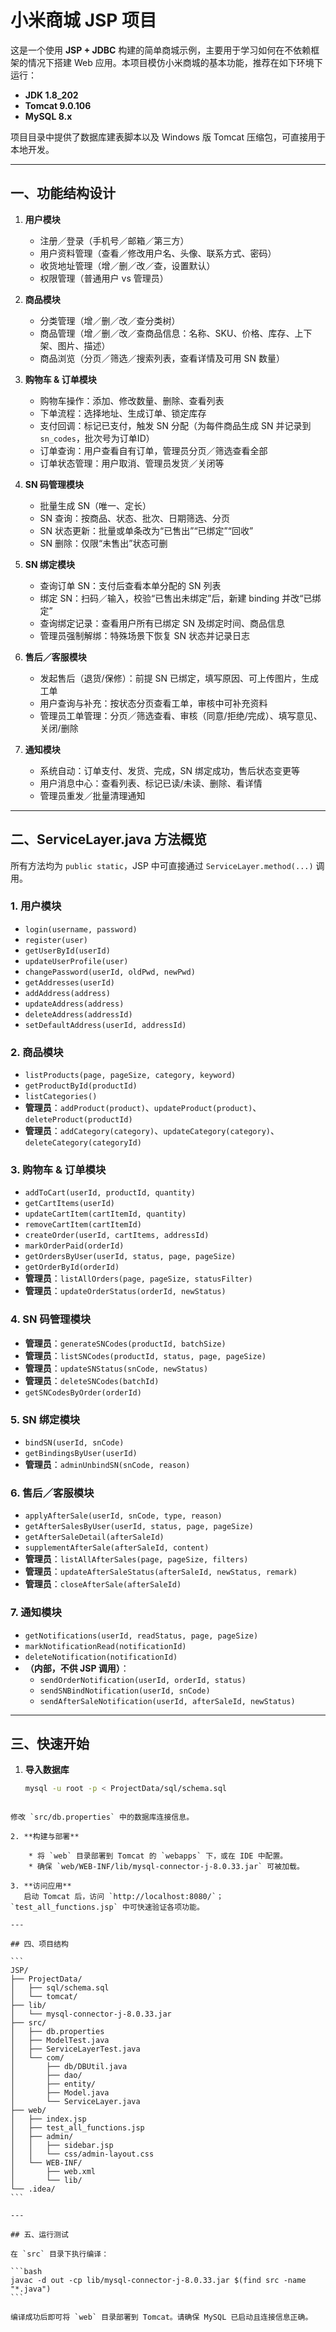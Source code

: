 # 小米商城 JSP 项目

这是一个使用 **JSP + JDBC** 构建的简单商城示例，主要用于学习如何在不依赖框架的情况下搭建 Web 应用。本项目模仿小米商城的基本功能，推荐在如下环境下运行：

- **JDK 1.8_202**  
- **Tomcat 9.0.106**  
- **MySQL 8.x**

项目目录中提供了数据库建表脚本以及 Windows 版 Tomcat 压缩包，可直接用于本地开发。

---

## 一、功能结构设计

1. **用户模块**  
   - 注册／登录（手机号／邮箱／第三方）  
   - 用户资料管理（查看／修改用户名、头像、联系方式、密码）  
   - 收货地址管理（增／删／改／查，设置默认）  
   - 权限管理（普通用户 vs 管理员）

2. **商品模块**  
   - 分类管理（增／删／改／查分类树）  
   - 商品管理（增／删／改／查商品信息：名称、SKU、价格、库存、上下架、图片、描述）  
   - 商品浏览（分页／筛选／搜索列表，查看详情及可用 SN 数量）

3. **购物车 & 订单模块**  
   - 购物车操作：添加、修改数量、删除、查看列表  
   - 下单流程：选择地址、生成订单、锁定库存  
   - 支付回调：标记已支付，触发 SN 分配（为每件商品生成 SN 并记录到 `sn_codes`，批次号为订单ID）
   - 订单查询：用户查看自有订单，管理员分页／筛选查看全部  
   - 订单状态管理：用户取消、管理员发货／关闭等

4. **SN 码管理模块**  
   - 批量生成 SN（唯一、定长）  
   - SN 查询：按商品、状态、批次、日期筛选、分页  
   - SN 状态更新：批量或单条改为“已售出”“已绑定”“回收”  
   - SN 删除：仅限“未售出”状态可删

5. **SN 绑定模块**  
   - 查询订单 SN：支付后查看本单分配的 SN 列表  
   - 绑定 SN：扫码／输入，校验“已售出未绑定”后，新建 binding 并改“已绑定”  
   - 查询绑定记录：查看用户所有已绑定 SN 及绑定时间、商品信息  
   - 管理员强制解绑：特殊场景下恢复 SN 状态并记录日志

6. **售后／客服模块**  
   - 发起售后（退货/保修）：前提 SN 已绑定，填写原因、可上传图片，生成工单  
   - 用户查询与补充：按状态分页查看工单，审核中可补充资料  
   - 管理员工单管理：分页／筛选查看、审核（同意/拒绝/完成）、填写意见、关闭/删除

7. **通知模块**  
   - 系统自动：订单支付、发货、完成，SN 绑定成功，售后状态变更等  
   - 用户消息中心：查看列表、标记已读/未读、删除、看详情  
   - 管理员重发／批量清理通知

---

## 二、ServiceLayer.java 方法概览

所有方法均为 `public static`，JSP 中可直接通过 `ServiceLayer.method(...)` 调用。

### 1. 用户模块  
- `login(username, password)`  
- `register(user)`  
- `getUserById(userId)`  
- `updateUserProfile(user)`  
- `changePassword(userId, oldPwd, newPwd)`  
- `getAddresses(userId)`  
- `addAddress(address)`  
- `updateAddress(address)`  
- `deleteAddress(addressId)`  
- `setDefaultAddress(userId, addressId)`

### 2. 商品模块  
- `listProducts(page, pageSize, category, keyword)`  
- `getProductById(productId)`  
- `listCategories()`  
- **管理员**：`addProduct(product)`、`updateProduct(product)`、`deleteProduct(productId)`  
- **管理员**：`addCategory(category)`、`updateCategory(category)`、`deleteCategory(categoryId)`

### 3. 购物车 & 订单模块  
- `addToCart(userId, productId, quantity)`  
- `getCartItems(userId)`  
- `updateCartItem(cartItemId, quantity)`  
- `removeCartItem(cartItemId)`  
- `createOrder(userId, cartItems, addressId)`  
- `markOrderPaid(orderId)`  
- `getOrdersByUser(userId, status, page, pageSize)`  
- `getOrderById(orderId)`  
- **管理员**：`listAllOrders(page, pageSize, statusFilter)`  
- **管理员**：`updateOrderStatus(orderId, newStatus)`

### 4. SN 码管理模块  
- **管理员**：`generateSNCodes(productId, batchSize)`  
- **管理员**：`listSNCodes(productId, status, page, pageSize)`  
- **管理员**：`updateSNStatus(snCode, newStatus)`  
- **管理员**：`deleteSNCodes(batchId)`
- `getSNCodesByOrder(orderId)`

### 5. SN 绑定模块  
- `bindSN(userId, snCode)`  
- `getBindingsByUser(userId)`  
- **管理员**：`adminUnbindSN(snCode, reason)`

### 6. 售后／客服模块  
- `applyAfterSale(userId, snCode, type, reason)`  
- `getAfterSalesByUser(userId, status, page, pageSize)`  
- `getAfterSaleDetail(afterSaleId)`  
- `supplementAfterSale(afterSaleId, content)`  
- **管理员**：`listAllAfterSales(page, pageSize, filters)`  
- **管理员**：`updateAfterSaleStatus(afterSaleId, newStatus, remark)`  
- **管理员**：`closeAfterSale(afterSaleId)`

### 7. 通知模块  
- `getNotifications(userId, readStatus, page, pageSize)`  
- `markNotificationRead(notificationId)`  
- `deleteNotification(notificationId)`  
- **（内部，不供 JSP 调用）**：  
  - `sendOrderNotification(userId, orderId, status)`  
  - `sendSNBindNotification(userId, snCode)`  
  - `sendAfterSaleNotification(userId, afterSaleId, newStatus)`

---

## 三、快速开始

1. **导入数据库**  
   ```bash
   mysql -u root -p < ProjectData/sql/schema.sql
````

修改 `src/db.properties` 中的数据库连接信息。

2. **构建与部署**

    * 将 `web` 目录部署到 Tomcat 的 `webapps` 下，或在 IDE 中配置。
    * 确保 `web/WEB-INF/lib/mysql-connector-j-8.0.33.jar` 可被加载。

3. **访问应用**
   启动 Tomcat 后，访问 `http://localhost:8080/`；`test_all_functions.jsp` 中可快速验证各项功能。

---

## 四、项目结构

```
JSP/
├── ProjectData/
│   ├── sql/schema.sql
│   └── tomcat/
├── lib/
│   └── mysql-connector-j-8.0.33.jar
├── src/
│   ├── db.properties
│   ├── ModelTest.java
│   ├── ServiceLayerTest.java
│   └── com/
│       ├── db/DBUtil.java
│       ├── dao/
│       ├── entity/
│       ├── Model.java
│       └── ServiceLayer.java
├── web/
│   ├── index.jsp
│   ├── test_all_functions.jsp
│   ├── admin/
│   │   ├── sidebar.jsp
│   │   └── css/admin-layout.css
│   └── WEB-INF/
│       ├── web.xml
│       └── lib/
└── .idea/
```

---

## 五、运行测试

在 `src` 目录下执行编译：

```bash
javac -d out -cp lib/mysql-connector-j-8.0.33.jar $(find src -name "*.java")
```

编译成功后即可将 `web` 目录部署到 Tomcat。请确保 MySQL 已启动且连接信息正确。
